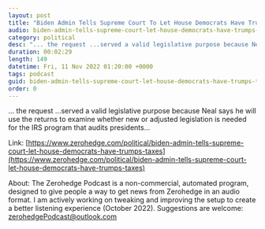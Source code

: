 ```yaml
---
layout: post
title: "Biden Admin Tells Supreme Court To Let House Democrats Have Trump's Taxes"
audio: biden-admin-tells-supreme-court-let-house-democrats-have-trumps-taxes-0
category: political
desc: "... the request ...served a valid legislative purpose because Neal says he will use the returns to examine whether new or adjusted legislation is needed for the IRS program that audits presidents..."
duration: 00:02:29
length: 149
datetime: Fri, 11 Nov 2022 01:20:00 +0000
tags: podcast
guid: biden-admin-tells-supreme-court-let-house-democrats-have-trumps-taxes-0
order: 0
---
```

... the request ...served a valid legislative purpose because Neal says he will use the returns to examine whether new or adjusted legislation is needed for the IRS program that audits presidents...

Link: [https://www.zerohedge.com/political/biden-admin-tells-supreme-court-let-house-democrats-have-trumps-taxes](https://www.zerohedge.com/political/biden-admin-tells-supreme-court-let-house-democrats-have-trumps-taxes)

About: The Zerohedge Podcast is a non-commercial, automated program, designed to give people a way to get news from Zerohedge in an audio format.  I am actively working on tweaking and improving the setup to create a better listening experience (October 2022).  Suggestions are welcome: [zerohedgePodcast@outlook.com](mailto:zerohedgePodcast@outlook.com)